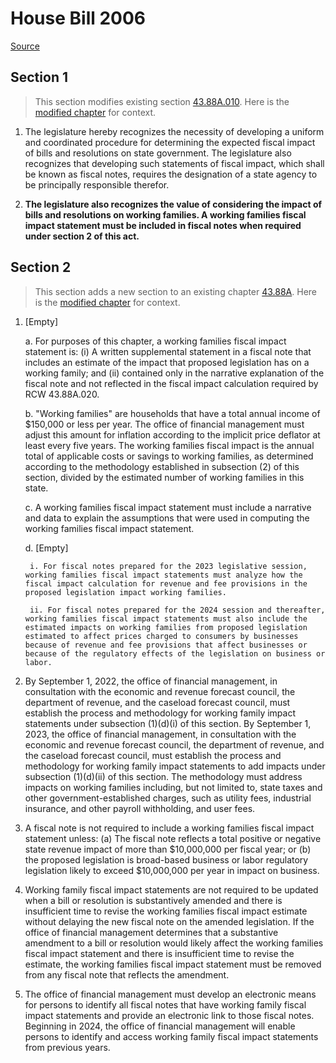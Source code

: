 # House Bill 2006

[Source](http://lawfilesext.leg.wa.gov/biennium/2021-22/Xml/Bills/House%20Bills/2006.xml)
## Section 1
> This section modifies existing section [43.88A.010](/rcw/43_state_government—executive/43.088A_legislative_fiscal_notes.md). Here is the [modified chapter](rcw/43_state_government—executive/43.088A_legislative_fiscal_notes.md) for context.

1. The legislature hereby recognizes the necessity of developing a uniform and coordinated procedure for determining the expected fiscal impact of bills and resolutions on state government. The legislature also recognizes that developing such statements of fiscal impact, which shall be known as fiscal notes, requires the designation of a state agency to be principally responsible therefor.

2. **The legislature also recognizes the value of considering the impact of bills and resolutions on working families. A working families fiscal impact statement must be included in fiscal notes when required under section 2 of this act.**


## Section 2
> This section adds a new section to an existing chapter [43.88A](/rcw/43_state_government—executive/43.088A_legislative_fiscal_notes.md). Here is the [modified chapter](rcw/43_state_government—executive/43.088A_legislative_fiscal_notes.md) for context.

1. [Empty]

    a. For purposes of this chapter, a working families fiscal impact statement is: (i) A written supplemental statement in a fiscal note that includes an estimate of the impact that proposed legislation has on a working family; and (ii) contained only in the narrative explanation of the fiscal note and not reflected in the fiscal impact calculation required by RCW 43.88A.020.

    b. "Working families" are households that have a total annual income of $150,000 or less per year. The office of financial management must adjust this amount for inflation according to the implicit price deflator at least every five years. The working families fiscal impact is the annual total of applicable costs or savings to working families, as determined according to the methodology established in subsection (2) of this section, divided by the estimated number of working families in this state.

    c. A working families fiscal impact statement must include a narrative and data to explain the assumptions that were used in computing the working families fiscal impact statement.

    d. [Empty]

        i. For fiscal notes prepared for the 2023 legislative session, working families fiscal impact statements must analyze how the fiscal impact calculation for revenue and fee provisions in the proposed legislation impact working families.

        ii. For fiscal notes prepared for the 2024 session and thereafter, working families fiscal impact statements must also include the estimated impacts on working families from proposed legislation estimated to affect prices charged to consumers by businesses because of revenue and fee provisions that affect businesses or because of the regulatory effects of the legislation on business or labor.

2. By September 1, 2022, the office of financial management, in consultation with the economic and revenue forecast council, the department of revenue, and the caseload forecast council, must establish the process and methodology for working family impact statements under subsection (1)(d)(i) of this section. By September 1, 2023, the office of financial management, in consultation with the economic and revenue forecast council, the department of revenue, and the caseload forecast council, must establish the process and methodology for working family impact statements to add impacts under subsection (1)(d)(ii) of this section. The methodology must address impacts on working families including, but not limited to, state taxes and other government-established charges, such as utility fees, industrial insurance, and other payroll withholding, and user fees.

3. A fiscal note is not required to include a working families fiscal impact statement unless: (a) The fiscal note reflects a total positive or negative state revenue impact of more than $10,000,000 per fiscal year; or (b) the proposed legislation is broad-based business or labor regulatory legislation likely to exceed $10,000,000 per year in impact on business.

4. Working family fiscal impact statements are not required to be updated when a bill or resolution is substantively amended and there is insufficient time to revise the working families fiscal impact estimate without delaying the new fiscal note on the amended legislation. If the office of financial management determines that a substantive amendment to a bill or resolution would likely affect the working families fiscal impact statement and there is insufficient time to revise the estimate, the working families fiscal impact statement must be removed from any fiscal note that reflects the amendment.

5. The office of financial management must develop an electronic means for persons to identify all fiscal notes that have working family fiscal impact statements and provide an electronic link to those fiscal notes. Beginning in 2024, the office of financial management will enable persons to identify and access working family fiscal impact statements from previous years.

